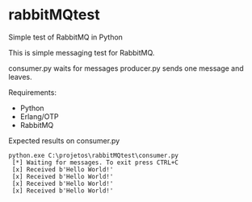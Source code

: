 # rabbitMQtest
Simple test of RabbitMQ in Python

This is simple messaging test for RabbitMQ.


consumer.py waits for messages
producer.py sends one message and leaves.

Requirements:

* Python
* Erlang/OTP
* RabbitMQ

Expected results on consumer.py
~~~
python.exe C:\projetos\rabbitMQtest\consumer.py 
 [*] Waiting for messages. To exit press CTRL+C
 [x] Received b'Hello World!'
 [x] Received b'Hello World!'
 [x] Received b'Hello World!'
 [x] Received b'Hello World!'
~~~
